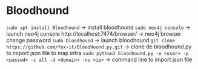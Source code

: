 # Bloodhound

```sudo apt install Bloodhound``` -> install bloodhound
```sudo neo4j console``` -> launch neo4j console
http://localhost:7474/browser/ -> neo4j browser
    change password 
```sudo bloodhound``` -> launch bloodhound
```git clone https://github.com/fox-it/BloodHound.py.git``` -> clone de bloodhound.py to import json file to map infra
```sudo python3 bloodhound.py -u <user> -p <passwd> -c all -d <domain> -ns <ip>``` -> command line to import json file
